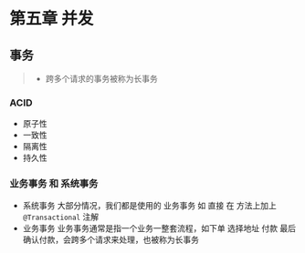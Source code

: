 # 第五章 并发

## 事务

> - 跨多个请求的事务被称为长事务

### ACID

- 原子性
- 一致性
- 隔离性
- 持久性

### 业务事务 和 系统事务

- 系统事务
  大部分情况，我们都是使用的 业务事务 如 直接 在 方法上加上`@Transactional` 注解
- 业务事务
  业务事务通常是指一个业务一整套流程，如下单 选择地址 付款 最后确认付款，会跨多个请求来处理，也被称为长事务
